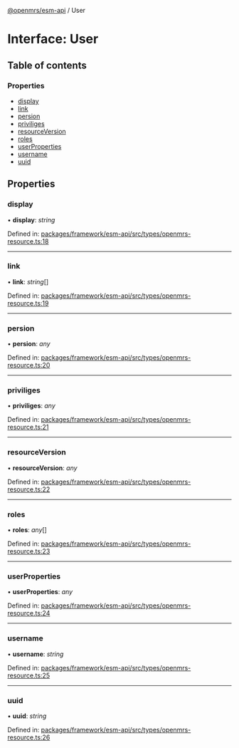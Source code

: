 [@openmrs/esm-api](../API.md) / User

# Interface: User

## Table of contents

### Properties

- [display](user.md#display)
- [link](user.md#link)
- [persion](user.md#persion)
- [priviliges](user.md#priviliges)
- [resourceVersion](user.md#resourceversion)
- [roles](user.md#roles)
- [userProperties](user.md#userproperties)
- [username](user.md#username)
- [uuid](user.md#uuid)

## Properties

### display

• **display**: *string*

Defined in: [packages/framework/esm-api/src/types/openmrs-resource.ts:18](https://github.com/openmrs/openmrs-esm-core/blob/master/packages/framework/esm-api/src/types/openmrs-resource.ts#L18)

___

### link

• **link**: *string*[]

Defined in: [packages/framework/esm-api/src/types/openmrs-resource.ts:19](https://github.com/openmrs/openmrs-esm-core/blob/master/packages/framework/esm-api/src/types/openmrs-resource.ts#L19)

___

### persion

• **persion**: *any*

Defined in: [packages/framework/esm-api/src/types/openmrs-resource.ts:20](https://github.com/openmrs/openmrs-esm-core/blob/master/packages/framework/esm-api/src/types/openmrs-resource.ts#L20)

___

### priviliges

• **priviliges**: *any*

Defined in: [packages/framework/esm-api/src/types/openmrs-resource.ts:21](https://github.com/openmrs/openmrs-esm-core/blob/master/packages/framework/esm-api/src/types/openmrs-resource.ts#L21)

___

### resourceVersion

• **resourceVersion**: *any*

Defined in: [packages/framework/esm-api/src/types/openmrs-resource.ts:22](https://github.com/openmrs/openmrs-esm-core/blob/master/packages/framework/esm-api/src/types/openmrs-resource.ts#L22)

___

### roles

• **roles**: *any*[]

Defined in: [packages/framework/esm-api/src/types/openmrs-resource.ts:23](https://github.com/openmrs/openmrs-esm-core/blob/master/packages/framework/esm-api/src/types/openmrs-resource.ts#L23)

___

### userProperties

• **userProperties**: *any*

Defined in: [packages/framework/esm-api/src/types/openmrs-resource.ts:24](https://github.com/openmrs/openmrs-esm-core/blob/master/packages/framework/esm-api/src/types/openmrs-resource.ts#L24)

___

### username

• **username**: *string*

Defined in: [packages/framework/esm-api/src/types/openmrs-resource.ts:25](https://github.com/openmrs/openmrs-esm-core/blob/master/packages/framework/esm-api/src/types/openmrs-resource.ts#L25)

___

### uuid

• **uuid**: *string*

Defined in: [packages/framework/esm-api/src/types/openmrs-resource.ts:26](https://github.com/openmrs/openmrs-esm-core/blob/master/packages/framework/esm-api/src/types/openmrs-resource.ts#L26)
